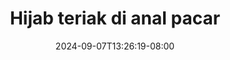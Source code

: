 --- 
title: "Hijab teriak di anal pacar"
description: "nonton bokeh Hijab teriak di anal pacar yandek    "
date: 2024-09-07T13:26:19-08:00
file_code: "qlvhn82xkhaw"
draft: false
cover: "y7uncibqixlk4x0r.jpg"
tags: ["Hijab", "teriak", "anal", "pacar", "bokep-indo", "bokep-viral", "bokep-ig"]
length: 81
fld_id: "1483139"
foldername: "Anal indo"
categories: ["Anal indo"]
views: 1
---